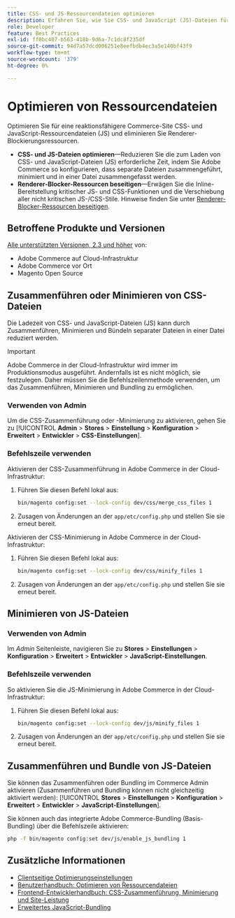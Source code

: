 ```yaml
---
title: CSS- und JS-Ressourcendateien optimieren
description: Erfahren Sie, wie Sie CSS- und JavaScript (JS)-Dateien für Adobe Commerce-Projekte über die Admin-Befehlszeile oder die Befehlszeile zusammenführen und minimieren können.
role: Developer
feature: Best Practices
exl-id: ff0bc407-b563-418b-9d6a-7c1dc8f235df
source-git-commit: 94d7a57dcd006251e8eefbdb4ec3a5e140bf43f9
workflow-type: tm+mt
source-wordcount: '379'
ht-degree: 0%

---
```


# Optimieren von Ressourcendateien

Optimieren Sie für eine reaktionsfähigere Commerce-Site CSS- und JavaScript-Ressourcendateien (JS) und eliminieren Sie Renderer-Blockierungsressourcen.

- **CSS- und JS-Dateien optimieren**—Reduzieren Sie die zum Laden von CSS- und JavaScript-Dateien (JS) erforderliche Zeit, indem Sie Adobe Commerce so konfigurieren, dass separate Dateien zusammengeführt, minimiert und in einer Datei zusammengefasst werden.
- **Renderer-Blocker-Ressourcen beseitigen**—Erwägen Sie die Inline-Bereitstellung kritischer JS- und CSS-Funktionen und die Verschiebung aller nicht kritischen JS-/CSS-Stile. Hinweise finden Sie unter [Renderer-Blocker-Ressourcen beseitigen](https://web.dev/render-blocking-resources/).

## Betroffene Produkte und Versionen

[Alle unterstützten Versionen, 2.3 und höher](../../../release/versions.md) von:

- Adobe Commerce auf Cloud-Infrastruktur
- Adobe Commerce vor Ort
- Magento Open Source

## Zusammenführen oder Minimieren von CSS-Dateien

Die Ladezeit von CSS- und JavaScript-Dateien (JS) kann durch Zusammenführen, Minimieren und Bündeln separater Dateien in einer Datei reduziert werden.

>[!IMPORTANT]
>
>Adobe Commerce in der Cloud-Infrastruktur wird immer im Produktionsmodus ausgeführt. Andernfalls ist es nicht möglich, sie festzulegen. Daher müssen Sie die Befehlszeilenmethode verwenden, um das Zusammenführen, Minimieren und Bundling zu ermöglichen.

### Verwenden von Admin

Um die CSS-Zusammenführung oder -Minimierung zu aktivieren, gehen Sie zu [!UICONTROL **Admin** > **Stores** > **Einstellung** > **Konfiguration** > **Erweitert** > **Entwickler** > **CSS-Einstellungen**].

### Befehlszeile verwenden

Aktivieren der CSS-Zusammenführung in Adobe Commerce in der Cloud-Infrastruktur:

1. Führen Sie diesen Befehl lokal aus:

   ```bash
   bin/magento config:set --lock-config dev/css/merge_css_files 1
   ```

1. Zusagen von Änderungen an der `app/etc/config.php` und stellen Sie sie erneut bereit.

Aktivieren der CSS-Minimierung in Adobe Commerce in der Cloud-Infrastruktur:

1. Führen Sie diesen Befehl lokal aus:

   ```bash
   bin/magento config:set --lock-config dev/css/minify_files 1
   ```

1. Zusagen von Änderungen an der `app/etc/config.php` und stellen Sie sie erneut bereit.

## Minimieren von JS-Dateien

### Verwenden von Admin

Im *Admin* Seitenleiste, navigieren Sie zu **Stores** > **Einstellungen** > **Konfiguration** > **Erweitert** > **Entwickler** > **JavaScript-Einstellungen**.

### Befehlszeile verwenden

So aktivieren Sie die JS-Minimierung in Adobe Commerce in der Cloud-Infrastruktur:

1. Führen Sie diesen Befehl lokal aus:

   ```bash
   bin/magento config:set --lock-config dev/js/minify_files 1
   ```

1. Zusagen von Änderungen an der `app/etc/config.php` und stellen Sie sie erneut bereit.

## Zusammenführen und Bundle von JS-Dateien

Sie können das Zusammenführen oder Bundling im Commerce Admin aktivieren (Zusammenführen und Bundling können nicht gleichzeitig aktiviert werden): [!UICONTROL **Stores** > **Einstellungen** > **Konfiguration** > **Erweitert** > **Entwickler** > **JavaScript-Einstellungen**].

Sie können auch das integrierte Adobe Commerce-Bundling (Basis-Bundling) über die Befehlszeile aktivieren:

```bash
php -f bin/magento config:set dev/js/enable_js_bundling 1
```

## Zusätzliche Informationen

- [Clientseitige Optimierungseinstellungen](../../../performance/configuration.md#client-side-optimization-settings)
- [Benutzerhandbuch: Optimieren von Ressourcendateien](https://docs.magento.com/user-guide/system/file-optimization.html)
- [Frontend-Entwicklerhandbuch: CSS-Zusammenführung, Minimierung und Site-Leistung](https://developer.adobe.com/commerce/frontend-core/guide/css/#css-merging-minification-and-performance)
- [Erweitertes JavaScript-Bundling](../../../performance/advanced-js-bundling.md)
